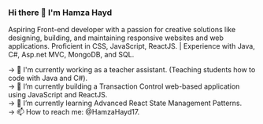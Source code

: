 ### Hi there 👋 I'm Hamza Hayd

Aspiring Front-end developer with a passion for creative solutions like designing, building, and maintaining responsive websites and web applications. Proficient in CSS, JavaScript, ReactJS. | Experience with Java, C#, Asp.net MVC, MongoDB, and SQL.

-> 💼 I'm currently working as a teacher assistant. (Teaching students how to code with Java and C#).<br/>
-> 🔭 I’m currently building a Transaction Control web-based application using JavaScript and ReactJS.<br/>
-> 🌱 I’m currently learning Advanced React State Management Patterns.<br/>
-> 📫 How to reach me: @HamzaHayd17.
